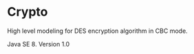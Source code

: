 Crypto
======


High level modeling for DES encryption algorithm in CBC mode.

Java SE 8.
Version 1.0